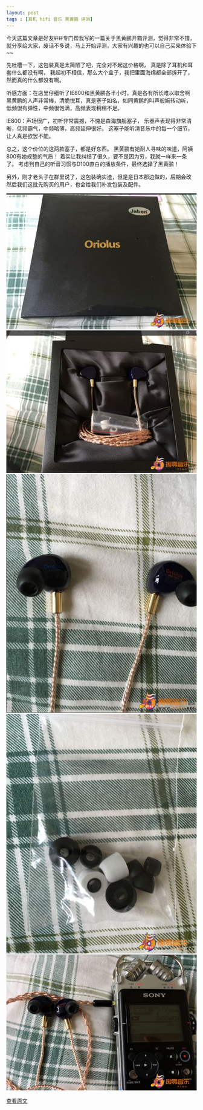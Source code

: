 ```yaml
---
layout: post
tags : [耳机 hifi 音乐 黑黄鹂 评测]
---
```


今天这篇文章是好友`轩轩`专门帮我写的一篇关于黑黄鹂开箱评测，觉得非常不错，就分享给大家，废话不多说，马上开始评测，大家有兴趣的也可以自己买来体验下~~

先吐槽一下，这包装真是太简陋了吧，完全对不起这价格啊，
真是除了耳机和耳套什么都没有啊，
我起初不相信，那么大个盒子，我把里面海绵都全部拆开了，
然而真的什么都没有啊。

听感方面：在店里仔细听了IE800和黑黄鹂各半小时，真是各有所长难以取舍啊
黑黄鹂的人声非常棒，清脆悦耳，真是塞子如名，如同黄鹂的叫声般婉转动听，
低频很有弹性，中频很饱满，高频表现稍稍不足。

IE800：声场很广，初听非常震撼，不愧是森海旗舰塞子，
乐器声表现得非常清晰，低频霸气，中频略薄，高频延伸很好。
这塞子能听清音乐中的每一个细节，让人真是欲罢不能。

总之，这个价位的这两款塞子，都是好东西。
黑黄鹂有她耐人寻味的味道，阿姨800有她规整的气质！
着实让我纠结了很久，要不是因为穷，我就一样来一条了。
考虑到自己的听音习惯与D100直白的播放条件，最终选择了黑黄鹂！

另外，刚才老头子在群里说了，这包装确实渣，但是是日本那边做的，后期会改
然后我们这批先购买的用户，也会给我们补发包装及配件。

 <img src='/assets/articles/2015-09-02/1.jpg' />

  <img src='/assets/articles/2015-09-02/2.jpg' />

 <img src='/assets/articles/2015-09-02/3.jpg' />

 <img src='/assets/articles/2015-09-02/4.jpg' />

 <img src='/assets/articles/2015-09-02/5.jpg' />

[查看原文](http://www.pt80.net/thread-702215-1-1.html)